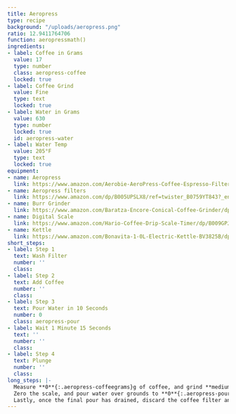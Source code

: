 ```yaml
---
title: Aeropress
type: recipe
background: "/uploads/aeropress.png"
ratio: 12.9411764706
function: aeropressmath()
ingredients:
- label: Coffee in Grams
  value: 17
  type: number
  class: aeropress-coffee
  locked: true
- label: Coffee Grind
  value: Fine
  type: text
  locked: true
- label: Water in Grams
  value: 630
  type: number
  locked: true
  id: aeropress-water
- label: Water Temp
  value: 205°F
  type: text
  locked: true
equipment:
- name: Aeropress
  link: https://www.amazon.com/Aerobie-AeroPress-Coffee-Espresso-Filters/dp/B001HBCVX0/ref=sr_1_1_sspa?s=home-garden&ie=UTF8&qid=1516340505&sr=1-1-spons&keywords=aeropress&psc=1
- name: Aeropress filters
  link: https://www.amazon.com/dp/B005UPSLX8/ref=twister_B0759YT843?_encoding=UTF8&psc=1
- name: Burr Grinder
  link: https://www.amazon.com/Baratza-Encore-Conical-Coffee-Grinder/dp/B007F183LK/ref=sr_1_2_sspa?s=home-garden&ie=UTF8&qid=1516333031&sr=1-2-spons&keywords=baratza+burr+grinder&psc=1
- name: Digital Scale
  link: https://www.amazon.com/Hario-Coffee-Drip-Scale-Timer/dp/B009GPJMOU/ref=pd_sim_79_7?_encoding=UTF8&pd_rd_i=B009GPJMOU&pd_rd_r=6EDS0M09SHYCMHZG0VKS&pd_rd_w=ZjxhR&pd_rd_wg=rMMrE&psc=1&refRID=6EDS0M09SHYCMHZG0VKS
- name: Kettle
  link: https://www.amazon.com/Bonavita-1-0L-Electric-Kettle-BV3825B/dp/B005YR0GDA/ref=sr_1_3?s=home-garden&ie=UTF8&qid=1516333092&sr=1-3&keywords=bona+vita+kettle
short_steps:
- label: Step 1
  text: Wash Filter
  number: ''
  class: 
- label: Step 2
  text: Add Coffee
  number: ''
  class: 
- label: Step 3
  text: Pour Water in 10 Seconds
  number: 0
  class: aeropress-pour
- label: Wait 1 Minute 15 Seconds
  text: ''
  number: ''
  class: 
- label: Step 4
  text: Plunge
  number: ''
  class: 
long_steps: |-
  Measure **0**{:.aeropress-coffeegrams}g of coffee, and grind **medium-coarse**. Bring **0**{:.aeropress-water}g of water to a boil (or 190°f). Rinse filter, place grounds in top of aeropress and pour a preinfusion of **0**{:.aeropress-water}g. Wait 15-30 seconds.
  Zero the scale, and pour water over grounds to **0**{:.aeropress-pour1}g in a circlular motion. Once the previous pour has drained, continue pouring to **0**{:.aeropress-pour2}g.
  Lastly, once the final pour has drained, discard the coffee filter and add a **0**{:.aeropress-bypass}g bypass pour directly into the brewed coffee.
---
```


